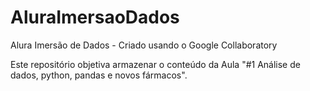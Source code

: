 # AluraImersaoDados
Alura Imersão de Dados - Criado usando o Google Collaboratory

Este repositório objetiva armazenar o conteúdo da Aula "#1 Análise de dados, python, pandas e novos fármacos".

